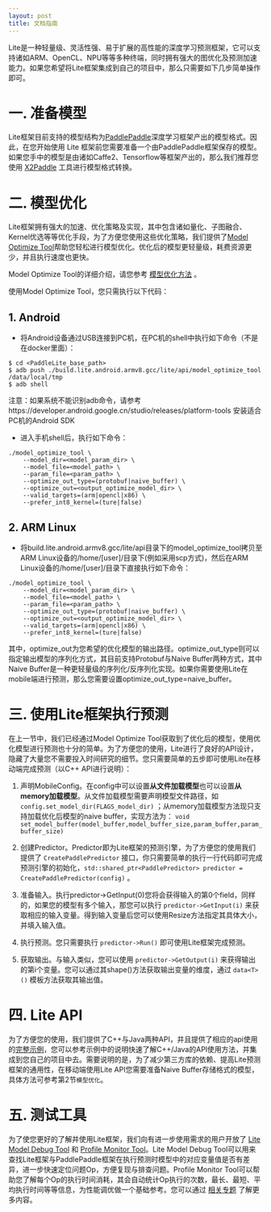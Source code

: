 ```yaml
---
layout: post
title: 文档指南
---
```


Lite是一种轻量级、灵活性强、易于扩展的高性能的深度学习预测框架，它可以支持诸如ARM、OpenCL、NPU等等多种终端，同时拥有强大的图优化及预测加速能力。如果您希望将Lite框架集成到自己的项目中，那么只需要如下几步简单操作即可。

# 一. 准备模型

Lite框架目前支持的模型结构为[PaddlePaddle](https://github.com/PaddlePaddle/Paddle)深度学习框架产出的模型格式。因此，在您开始使用 Lite 框架前您需要准备一个由PaddlePaddle框架保存的模型。
如果您手中的模型是由诸如Caffe2、Tensorflow等框架产出的，那么我们推荐您使用 [X2Paddle](https://github.com/PaddlePaddle/X2Paddle) 工具进行模型格式转换。

# 二. 模型优化

Lite框架拥有强大的加速、优化策略及实现，其中包含诸如量化、子图融合、Kernel优选等等优化手段，为了方便您使用这些优化策略，我们提供了[Model Optimize Tool](model_optimize_tool.html)帮助您轻松进行模型优化。优化后的模型更轻量级，耗费资源更少，并且执行速度也更快。

Model Optimize Tool的详细介绍，请您参考 [模型优化方法](model_optimize_tool.html) 。

使用Model Optimize Tool，您只需执行以下代码：
## 1. Android
- 将Android设备通过USB连接到PC机，在PC机的shell中执行如下命令（不是在docker里面）：
```shell
$ cd <PaddleLite_base_path>
$ adb push ./build.lite.android.armv8.gcc/lite/api/model_optimize_tool /data/local/tmp
$ adb shell
```
注意：如果系统不能识别adb命令，请参考https://developer.android.google.cn/studio/releases/platform-tools 安装适合PC机的Android SDK
- 进入手机shell后，执行如下命令：

```shell
./model_optimize_tool \
    --model_dir=<model_param_dir> \
    --model_file=<model_path> \
    --param_file=<param_path> \
    --optimize_out_type=(protobuf|naive_buffer) \
    --optimize_out=<output_optimize_model_dir> \
    --valid_targets=(arm|opencl|x86) \
    --prefer_int8_kernel=(ture|false)
```

## 2. ARM Linux
- 将build.lite.android.armv8.gcc/lite/api目录下的model_optimize_tool拷贝至ARM Linux设备的/home/[user]/目录下(例如采用scp方式)，然后在ARM Linux设备的/home/[user]/目录下直接执行如下命令：

```shell
./model_optimize_tool \
    --model_dir=<model_param_dir> \
    --model_file=<model_path> \
    --param_file=<param_path> \
    --optimize_out_type=(protobuf|naive_buffer) \
    --optimize_out=<output_optimize_model_dir> \
    --valid_targets=(arm|opencl|x86) \
    --prefer_int8_kernel=(ture|false)
```

其中，optimize_out为您希望的优化模型的输出路径。optimize_out_type则可以指定输出模型的序列化方式，其目前支持Protobuf与Naive Buffer两种方式，其中Naive Buffer是一种更轻量级的序列化/反序列化实现。如果你需要使用Lite在mobile端进行预测，那么您需要设置optimize_out_type=naive_buffer。

# 三. 使用Lite框架执行预测

在上一节中，我们已经通过Model Optimize Tool获取到了优化后的模型，使用优化模型进行预测也十分的简单。为了方便您的使用，Lite进行了良好的API设计，隐藏了大量您不需要投入时间研究的细节。您只需要简单的五步即可使用Lite在移动端完成预测（以C++ API进行说明）：


1. 声明MobileConfig。在config中可以设置**从文件加载模型**也可以设置**从memory加载模型**。从文件加载模型需要声明模型文件路径，如 `config.set_model_dir(FLAGS_model_dir)` ；从memory加载模型方法现只支持加载优化后模型的naive buffer，实现方法为：
`void set_model_buffer(model_buffer,model_buffer_size,param_buffer,param_buffer_size) `

2. 创建Predictor。Predictor即为Lite框架的预测引擎，为了方便您的使用我们提供了 `CreatePaddlePredictor` 接口，你只需要简单的执行一行代码即可完成预测引擎的初始化，`std::shared_ptr<PaddlePredictor> predictor = CreatePaddlePredictor(config)` 。
3. 准备输入。执行predictor->GetInput(0)您将会获得输入的第0个field，同样的，如果您的模型有多个输入，那您可以执行 `predictor->GetInput(i)` 来获取相应的输入变量。得到输入变量后您可以使用Resize方法指定其具体大小，并填入输入值。
4. 执行预测。您只需要执行 `predictor->Run()` 即可使用Lite框架完成预测。
5. 获取输出。与输入类似，您可以使用 `predictor->GetOutput(i)` 来获得输出的第i个变量。您可以通过其shape()方法获取输出变量的维度，通过 `data<T>()` 模板方法获取其输出值。




# 四. Lite API

为了方便您的使用，我们提供了C++与Java两种API，并且提供了相应的api使用的[完整示例](demos.html)，您可以参考示例中的说明快速了解C++/Java的API使用方法，并集成到您自己的项目中去。需要说明的是，为了减少第三方库的依赖、提高Lite预测框架的通用性，在移动端使用Lite API您需要准备Naive Buffer存储格式的模型，具体方法可参考第2节`模型优化`。

# 五. 测试工具

为了使您更好的了解并使用Lite框架，我们向有进一步使用需求的用户开放了 [Lite Model Debug  Tool](debug_tools.html) 和 [Profile Monitor Tool](debug_tools.html)。Lite Model Debug Tool可以用来查找Lite框架与PaddlePaddle框架在执行预测时模型中的对应变量值是否有差异，进一步快速定位问题Op，方便复现与排查问题。Profile Monitor Tool可以帮助您了解每个Op的执行时间消耗，其会自动统计Op执行的次数，最长、最短、平均执行时间等等信息，为性能调优做一个基础参考。您可以通过 [相关专题](debug_tools.html) 了解更多内容。
